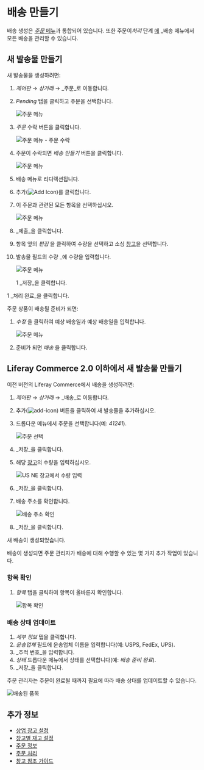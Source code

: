 # 배송 만들기

배송 생성은 [_주문_ 메뉴](../orders/orders-menu-reference-guide.md)과 통합되어 있습니다. 또한 주문이</em>_처리_ 단계 [에](../orders/processing-an-order.md)
 _배송</a> 메뉴에서 모든 배송을 관리할 수 있습니다.</p> 



## 새 발송물 만들기

새 발송물을 생성하려면:

1. _제어판_ &rarr; _상거래_ &rarr; _주문_로 이동합니다.
1. _Pending_ 탭을 클릭하고 주문을 선택합니다.
   
   ![주문 메뉴](./creating-a-shipment/images/11.png)

1. _주문_ 수락 버튼을 클릭합니다.
   
   ![주문 메뉴 - 주문 수락](./creating-a-shipment/images/12.png)

1. 주문이 수락되면 _배송 만들기_ 버튼을 클릭합니다.
   
   ![주문 메뉴](./creating-a-shipment/images/10.png)

1. 배송 메뉴로 리디렉션됩니다.

1. 추가(![Add Icon](../../images/icon-add.png))를 클릭합니다.

1. 이 주문과 관련된 모든 항목을 선택하십시오.
   
   ![주문 메뉴](./creating-a-shipment/images/07.png)

1. _제출_을 클릭합니다.

1. 항목 옆의 _편집_ 을 클릭하여 수량을 선택하고 소싱 [창고](../../product-management/managing-inventory/warehouse-reference-guide.md)을 선택합니다.
1. 발송물</em> 필드의 수량 _에 수량을 입력합니다.</p> 
   
   ![주문 메뉴](./creating-a-shipment/images/08.png)</li> 
   
   1 _저장_을 클릭합니다.

1 _처리 완료_을 클릭합니다.</ol> 

주문 상품이 배송될 준비가 되면:

1. _수정_ 을 클릭하여 예상 배송일과 예상 배송일을 입력합니다.
   
   ![주문 메뉴](./creating-a-shipment/images/09.png)

1. 준비가 되면 _배송_ 을 클릭합니다.



## Liferay Commerce 2.0 이하에서 새 발송물 만들기

이전 버전의 Liferay Commerce에서 배송을 생성하려면:

1. _제어판_ → _상거래_ → _배송_로 이동합니다.
1. 추가(![add-icon](../../images/icon-add.png)) 버튼을 클릭하여 새 발송물을 추가하십시오.
1. 드롭다운 메뉴에서 주문을 선택합니다(예: _41241_).
   
   ![주문 선택](./creating-a-shipment/images/02.png)

1. _저장_을 클릭합니다.

1. 해당 [창고](../../product-management/managing-inventory/warehouse-reference-guide.md)의 수량을 입력하십시오.
   
   ![US NE 창고에서 수량 입력](./creating-a-shipment/images/03.png)

1. _저장_을 클릭합니다.

1. 배송 주소를 확인합니다.
   
   ![배송 주소 확인](./creating-a-shipment/images/04.png)

1. _저장_을 클릭합니다.

새 배송이 생성되었습니다.

배송이 생성되면 주문 관리자가 배송에 대해 수행할 수 있는 몇 가지 추가 작업이 있습니다.



### 항목 확인

1. _항목_ 탭을 클릭하여 항목이 올바른지 확인합니다.
   
   ![항목 확인](./creating-a-shipment/images/05.png)



### 배송 상태 업데이트

1. _세부 정보_ 탭을 클릭합니다.
1. _운송업체_ 필드에 운송업체 이름을 입력합니다(예: USPS, FedEx, UPS).
1. _추적 번호_을 입력합니다.
1. _상태_ 드롭다운 메뉴에서 상태를 선택합니다(예: _배송 준비 완료_).
1. _저장_을 클릭합니다.

주문 관리자는 주문이 완료될 때까지 필요에 따라 배송 상태를 업데이트할 수 있습니다.

![배송된 품목](./creating-a-shipment/images/06.png)



## 추가 정보

* [상업 창고 설정](../../product-management/managing-inventory/setting-up-commerce-warehouses.md)
* [창고별 재고 설정](../../product-management/managing-inventory/setting-inventory-by-warehouse.md)
* [주문 정보](../orders/order-information.md)
* [주문 처리](../orders/processing-an-order.md)
* [창고 참조 가이드](../../product-management/managing-inventory/warehouse-reference-guide.md)
